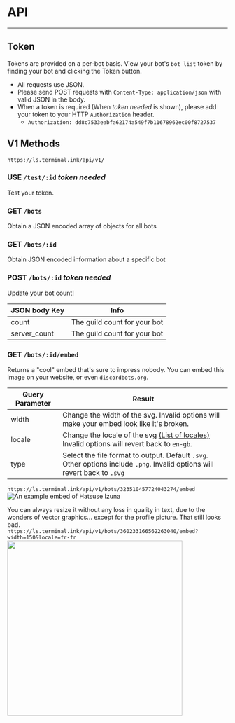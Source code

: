 # API
---

## Token

Tokens are provided on a per-bot basis. View your bot's `bot list` token by finding your bot and clicking the Token button.

- All requests use JSON.
- Please send POST requests with `Content-Type: application/json` with valid JSON in the body.
- When a token is required (When _token needed_ is shown), please add your token to your HTTP `Authorization` header.
	- `Authorization: dd8c7533eabfa62174a549f7b11678962ec00f8727537`

## V1 Methods
`https://ls.terminal.ink/api/v1/`

### USE `/test/:id` _token needed_
Test your token.

### GET `/bots`  
Obtain a JSON encoded array of objects for all bots

### GET `/bots/:id`
Obtain JSON encoded information about a specific bot

### POST `/bots/:id` _token needed_
Update your bot count!

JSON body Key   | Info
----------------|--------
count           | The guild count for your bot
server_count    | The guild count for your bot

### GET `/bots/:id/embed`
Returns a "cool" embed that's sure to impress nobody.
You can embed this image on your website, or even `discordbots.org`.

Query Parameter | Result
----------------|--------
width           | Change the width of the svg. Invalid options will make your embed look like it's broken.
locale          | Change the locale of the svg [(List of locales)](https://github.com/Terminal/ls.terminal.ink/tree/master/locales) Invalid options will revert back to `en-gb`.
type            | Select the file format to output. Default `.svg`. Other options include `.png`. Invalid options will revert back to `.svg`

`https://ls.terminal.ink/api/v1/bots/323510457724043274/embed`  
![An example embed of Hatsuse Izuna](https://ls.terminal.ink/api/v1/bots/323510457724043274/embed)

You can always resize it without any loss in quality in text, due to the wonders of vector graphics... except for the profile picture. That still looks bad.  
`https://ls.terminal.ink/api/v1/bots/360233166562263040/embed?width=150&locale=fr-fr`  
<img src="https://ls.terminal.ink/api/v1/bots/360233166562263040/embed?width=150&locale=fr-fr" height="400">
